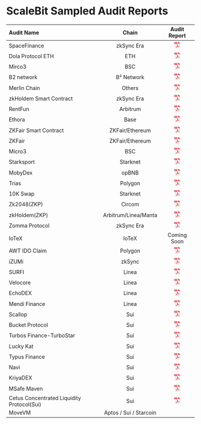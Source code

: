 # ScaleBit Sampled Audit Reports

| Audit Name                        |   Chain   |                                  Audit Report                                   |
| :----------------------------- | :---------: | :-----------------------------------------------------------------------: |
| SpaceFinance        |     zkSync Era      |     <a  target="_blank" href="https://scalebit.xyz/reports/zksync-contract-v2-Final-Audit-Report.pdf"><img width="20" src="./pdf.png" /></a>
| Dola Protocol ETH        |     ETH      |     <a  target="_blank" href="https://scalebit.xyz/reports/Dola-Protocol-ETH-Final-Audit-Report.pdf"><img width="20" src="./pdf.png" /></a>
| Mirco3        |     BSC      |     <a  target="_blank" href="https://scalebit.xyz/reports/Mirco3-Final-Audit-Report.pdf"><img width="20" src="./pdf.png" /></a>
| B2 network        |     B² Network      |     <a  target="_blank" href="https://scalebit.xyz/reports/B%C2%B2-Network-zkEVM-Final-Audit-Report.pdf"><img width="20" src="./pdf.png" /></a>
| Merlin Chain       |     Others      |     <a  target="_blank" href="https://scalebit.xyz/reports/Merlin-Chain-Audit-Report-.pdf"><img width="20" src="./pdf.png" /></a>
| zkHoldem Smart Contract      |     zkSync Era      |     <a  target="_blank" href="https://scalebit.xyz/reports/zkHoldem-Smart-Contract-Final-Audit-Report.pdf"><img width="20" src="./pdf.png" /></a>
| RentFun     |     Arbitrum     |     <a  target="_blank" href="https://scalebit.xyz/reports/RentFun-Final-Audit-Report.pdf"><img width="20" src="./pdf.png" /></a>
| Ethora        |     Base      |     <a  target="_blank" href="https://scalebit.xyz/reports/Ethora-Final-Audit-Report.pdf"><img width="20" src="./pdf.png" /></a>
| ZKFair Smart Contract        |     ZKFair/Ethereum      |     <a  target="_blank" href="https://scalebit.xyz/reports/ZKFair-Smart-Contract-Final-Audit-Report.pdf"><img width="20" src="./pdf.png" /></a>
| ZKFair        |     ZKFair/Ethereum     |     <a  target="_blank" href="https://scalebit.xyz/reports/ZKFair-Final-Audit-Report.pdf"><img width="20" src="./pdf.png" /></a>
| Micro3        |     BSC     |     <a  target="_blank" href="https://scalebit.xyz/reports/Mirco3-Final-Audit-Report.pdf"><img width="20" src="./pdf.png" /></a>
| Starksport        |     Starknet     |     <a  target="_blank" href="https://scalebit.xyz/reports/Starksport-Final-Audit-Report.pdf" ><img width="20" src="./pdf.png" /></a>
| MobyDex        |     opBNB     |     <a  target="_blank" href="https://www.scalebit.xyz/reports/MobyDEX-Smart-Contract-Audit-Report.pdf" ><img width="20" src="./pdf.png" /></a>
| Trias       |     Polygon     |     <a target="Trias" href="https://movebit.xyz/reports/Trias-Audit-Report.pdf" ><img width="20" src="./pdf.png" /></a>
| 10K Swap        |     Starknet     |     <a  target="_blank" href="https://scalebit.xyz/reports/10K-Swap-Audit-Report.pdf" ><img width="20" src="./pdf.png" /></a>
| Zk2048(ZKP)       |     Circom     |     <a  target="_blank" href="https://scalebit.xyz/reports/zk2048-Audit-Report.pdf" ><img width="20" src="./pdf.png" /></a>
| zkHoldem(ZKP)       |     Arbitrum/Linea/Manta      |     <a  target="_blank" href="https://scalebit.xyz/reports/zkHoldem-Smart-Contract-Final-Audit-Report.pdf" ><img width="20" src="./pdf.png" /></a>
| Zomma Protocol       |     zkSync Era       |     <a  target="_blank" href="https://scalebit.xyz/reports/Zomma-Protocol-Final-Audit-Report.pdf" ><img width="20" src="./pdf.png" /></a>
| IoTeX       |     IoTeX     |     Coming Soon
| AWT IDO Claim       |     Polygon     |     <a href="./reports/AWT-IDO-Claim-Audit-Report.pdf"><img width="20" src="./pdf.png" /></a>
| iZUMi       |     zkSync     |     <a href="./reports/iZUMi-Audit-Report.pdf"><img width="20" src="./pdf.png" /></a>
| SURFI       |     Linea     |     <a href="./reports/SURFI-Audit-Report.pdf"><img width="20" src="./pdf.png" /></a>
| Velocore       |     Linea     |     <a href="./reports/Velocore-Audit-Report.pdf"><img width="20" src="./pdf.png" /></a>
| EchoDEX       |     Linea     |     <a href="./reports/EchoDEX-Audit-Report.pdf"><img width="20" src="./pdf.png" /></a>
| Mendi Finance       |     Linea     |     <a href="https://scalebit.xyz/reports/Mendi-Finance-Audit-Report.pdf"><img width="20" src="./pdf.png" /></a>
| Scallop       |     Sui     |     <a href="./reports/Scallop-Smart-Contract-Audit-Report.pdf"><img width="20" src="./pdf.png" /></a>
| Bucket Protocol       |     Sui     |     <a href="./reports/Bucket-Protocol-Smart-Contract-Audit-Report.pdf"><img width="20" src="./pdf.png" /></a>
| Turbos Finance-TurboStar        |     Sui     |     <a href="./reports/TurboStar-Smart-Contract-Audit-Report.pdf"><img width="20" src="./pdf.png" /></a>
| Lucky Kat        |     Sui     |     <a href="./reports/LuckyKat-Koban-Smart-Contract-Audit-Report.pdf"><img width="20" src="./pdf.png" /></a>
| Typus Finance        |     Sui     |     <a href="./reports/Typus-Finance-Smart-Contract-Audit-Report.pdf"><img width="20" src="./pdf.png" /></a>          |
| Navi        |     Sui     |     <a href="./reports/Navi-Smart-Contract-Audit-Report.pdf"><img width="20" src="./pdf.png" /></a>
| KriyaDEX        |     Sui     |     <a href="./reports/KriyaDEX-Smart-Contract-Audit-Report.pdf"><img width="20" src="./pdf.png" /></a>
| MSafe Maven        |     Sui     |     <a href="./reports/Maven-Smart-Contract-Audit-Report.pdf"><img width="20" src="./pdf.png" /></a>          |
| Cetus Concentrated Liquidity Protocol(Sui)        |     Sui     |     <a href="./reports/Cetus-Concentrated-Liquidity-Protocol-Sui-Contract-Audit-Report.pdf"><img width="20" src="./pdf.png" /></a>
| MoveVM        |     Aptos / Sui / Starcoin     |              |

